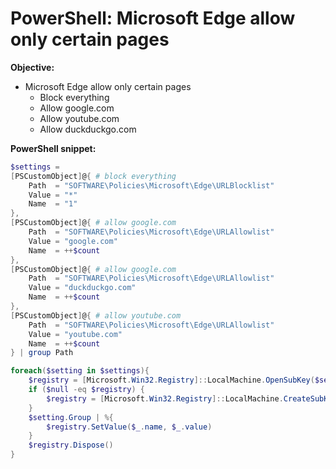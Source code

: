 # PowerShell: Microsoft Edge allow only certain pages

<b>Objective:</b>

* Microsoft Edge allow only certain pages
    * Block everything
    * Allow google.com
    * Allow youtube.com
    * Allow duckduckgo.com

<b>PowerShell snippet:</b>

```powershell
$settings = 
[PSCustomObject]@{ # block everything
    Path  = "SOFTWARE\Policies\Microsoft\Edge\URLBlocklist"
    Value = "*"
    Name  = "1"
},
[PSCustomObject]@{ # allow google.com
    Path  = "SOFTWARE\Policies\Microsoft\Edge\URLAllowlist"
    Value = "google.com"
    Name  = ++$count
},
[PSCustomObject]@{ # allow google.com
    Path  = "SOFTWARE\Policies\Microsoft\Edge\URLAllowlist"
    Value = "duckduckgo.com"
    Name  = ++$count
},
[PSCustomObject]@{ # allow youtube.com
    Path  = "SOFTWARE\Policies\Microsoft\Edge\URLAllowlist"
    Value = "youtube.com"
    Name  = ++$count
} | group Path

foreach($setting in $settings){
    $registry = [Microsoft.Win32.Registry]::LocalMachine.OpenSubKey($setting.Name, $true)
    if ($null -eq $registry) {
        $registry = [Microsoft.Win32.Registry]::LocalMachine.CreateSubKey($setting.Name, $true)
    }
    $setting.Group | %{
        $registry.SetValue($_.name, $_.value)
    }
    $registry.Dispose()
}
```

